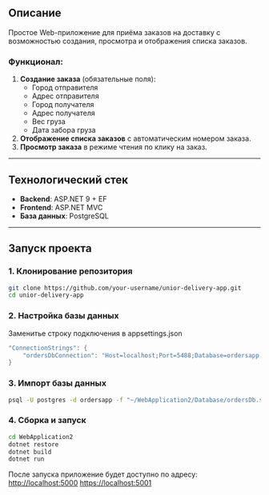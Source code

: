 ## Описание
Простое Web-приложение для приёма заказов на доставку с возможностью создания, просмотра и отображения списка заказов.

### Функционал:
1. **Создание заказа** (обязательные поля):
   - Город отправителя
   - Адрес отправителя
   - Город получателя
   - Адрес получателя
   - Вес груза
   - Дата забора груза
2. **Отображение списка заказов** с автоматическим номером заказа.
3. **Просмотр заказа** в режиме чтения по клику на заказ.
---

## Технологический стек
- **Backend**: ASP.NET 9 + EF
- **Frontend**: ASP.NET MVC
- **База данных**: PostgreSQL
---

## Запуск проекта

### 1. Клонирование репозитория
```sh
git clone https://github.com/your-username/unior-delivery-app.git
cd unior-delivery-app
```

### 2. Настройка базы данных
Заменитье строку подключения в appsettings.json
```csharp
"ConnectionStrings": {
    "ordersDbConnection": "Host=localhost;Port=5488;Database=ordersapp;Username=postgres;Password=228228228"
}
```


### 3. Импорт базы данных
```sh
psql -U postgres -d ordersapp -f "~/WebApplication2/Database/ordersDb.sql"
```


### 4. Сборка и запуск
```sh
cd WebApplication2
dotnet restore
dotnet build
dotnet run
```
После запуска приложение будет доступно по адресу:
[http://localhost:5000](http://localhost:5000)
[https://localhost:5001](https://localhost:5001)

